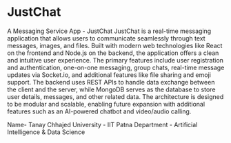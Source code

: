 # JustChat
A Messaging Service App - JustChat
JustChat is a real-time messaging application that allows users to communicate seamlessly through text messages, images, and files. Built with modern web technologies like React on the frontend and Node.js on the backend, the application offers a clean and intuitive user experience.
The primary features include user registration and authentication, one-on-one messaging, group chats, real-time message updates via Socket.io, and additional features like file sharing and emoji support. The backend uses REST APIs to handle data exchange between the client and the server, while MongoDB serves as the database to store user details, messages, and other related data.
The architecture is designed to be modular and scalable, enabling future expansion with additional features such as an AI-powered chatbot and video/audio calling.

Name- Tanay Chhajed
University - IIT Patna
Department - Artificial Intelligence & Data Science

